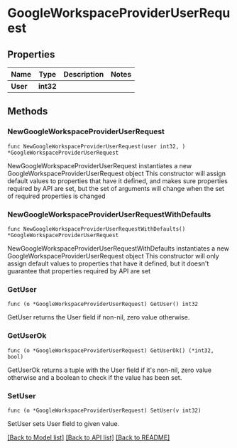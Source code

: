 # GoogleWorkspaceProviderUserRequest

## Properties

Name | Type | Description | Notes
------------ | ------------- | ------------- | -------------
**User** | **int32** |  | 

## Methods

### NewGoogleWorkspaceProviderUserRequest

`func NewGoogleWorkspaceProviderUserRequest(user int32, ) *GoogleWorkspaceProviderUserRequest`

NewGoogleWorkspaceProviderUserRequest instantiates a new GoogleWorkspaceProviderUserRequest object
This constructor will assign default values to properties that have it defined,
and makes sure properties required by API are set, but the set of arguments
will change when the set of required properties is changed

### NewGoogleWorkspaceProviderUserRequestWithDefaults

`func NewGoogleWorkspaceProviderUserRequestWithDefaults() *GoogleWorkspaceProviderUserRequest`

NewGoogleWorkspaceProviderUserRequestWithDefaults instantiates a new GoogleWorkspaceProviderUserRequest object
This constructor will only assign default values to properties that have it defined,
but it doesn't guarantee that properties required by API are set

### GetUser

`func (o *GoogleWorkspaceProviderUserRequest) GetUser() int32`

GetUser returns the User field if non-nil, zero value otherwise.

### GetUserOk

`func (o *GoogleWorkspaceProviderUserRequest) GetUserOk() (*int32, bool)`

GetUserOk returns a tuple with the User field if it's non-nil, zero value otherwise
and a boolean to check if the value has been set.

### SetUser

`func (o *GoogleWorkspaceProviderUserRequest) SetUser(v int32)`

SetUser sets User field to given value.



[[Back to Model list]](../README.md#documentation-for-models) [[Back to API list]](../README.md#documentation-for-api-endpoints) [[Back to README]](../README.md)


